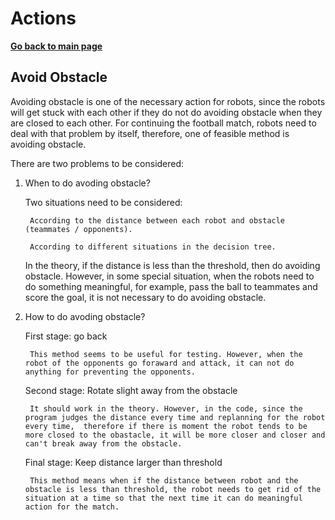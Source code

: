 # **Actions**

**[Go back to main page](../Documentation.md)**

## Avoid Obstacle

Avoiding obstacle is one of the necessary action for robots, since the robots will get stuck with each other if they do not do avoiding obstacle when they are closed to each other. 
For continuing the football match, robots need to deal with that problem by itself, therefore, one of feasible method is avoiding obstacle.

There are two problems to be considered:

1. When to do avoding obstacle?

   Two situations need to be considered:
   
        According to the distance between each robot and obstacle (teammates / opponents).
        
        According to different situations in the decision tree.
   
   In the theory, if the distance is less than the threshold, then do avoiding obstacle. However, in some special situation, when the robots need to do something meaningful, for example, pass the ball to teammates and score the goal, it is not necessary to do avoiding obstacle. 
   
2. How to do avoding obstacle?
   
   First stage: go back
   
        This method seems to be useful for testing. However, when the robot of the opponents go foraward and attack, it can not do anything for preventing the opponents.
        
   Second stage: Rotate slight away from the obstacle
   
        It should work in the theory. However, in the code, since the program judges the distance every time and replanning for the robot every time,  therefore if there is moment the robot tends to be more closed to the obastacle, it will be more closer and closer and can't break away from the obstacle.
   
   Final stage: Keep distance larger than threshold 
   
        This method means when if the distance between robot and the obstacle is less than threshold, the robot needs to get rid of the situation at a time so that the next time it can do meaningful action for the match. 
        
</p>
